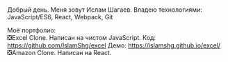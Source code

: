 ### 

<!--
**IslamShg/IslamShg** is a ✨ _special_ ✨ repository because its `README.md` (this file) appears on your GitHub profi
-->
Добрый день. Меня зовут Ислам Шагаев.
Владею технологиями: JavaScript/ES6, React, Webpack, Git

Моё портфолио:  
❎Excel Clone. Написан на чистом JavaScript. 
  Код: https://github.com/IslamShg/excel
  Демо: https://islamshg.github.io/excel/
❎Amazon Clone. Написан на React.
